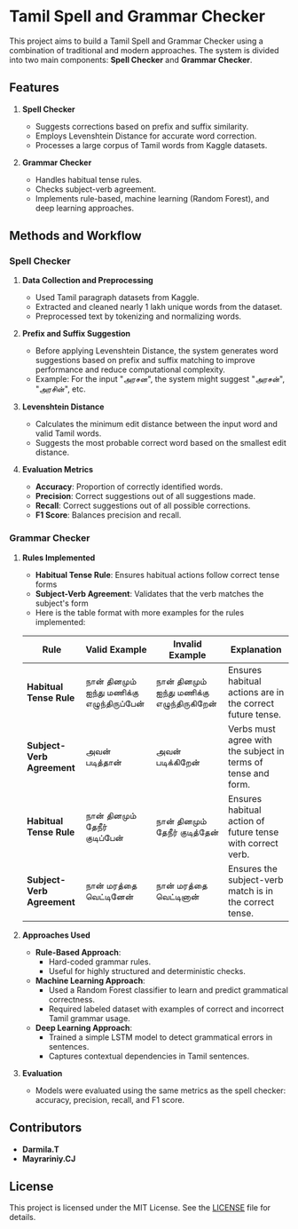 # Tamil Spell and Grammar Checker

This project aims to build a Tamil Spell and Grammar Checker using a combination of traditional and modern approaches. The system is divided into two main components: **Spell Checker** and **Grammar Checker**.

## Features

1. **Spell Checker**

   - Suggests corrections based on prefix and suffix similarity.
   - Employs Levenshtein Distance for accurate word correction.
   - Processes a large corpus of Tamil words from Kaggle datasets.

2. **Grammar Checker**
   - Handles habitual tense rules.
   - Checks subject-verb agreement.
   - Implements rule-based, machine learning (Random Forest), and deep learning approaches.

## Methods and Workflow

### Spell Checker

1. **Data Collection and Preprocessing**

   - Used Tamil paragraph datasets from Kaggle.
   - Extracted and cleaned nearly 1 lakh unique words from the dataset.
   - Preprocessed text by tokenizing and normalizing words.

2. **Prefix and Suffix Suggestion**

   - Before applying Levenshtein Distance, the system generates word suggestions based on prefix and suffix matching to improve performance and reduce computational complexity.
   - Example: For the input "அரசன", the system might suggest "அரசன்", "அரசின்", etc.

3. **Levenshtein Distance**

   - Calculates the minimum edit distance between the input word and valid Tamil words.
   - Suggests the most probable correct word based on the smallest edit distance.

4. **Evaluation Metrics**
   - **Accuracy**: Proportion of correctly identified words.
   - **Precision**: Correct suggestions out of all suggestions made.
   - **Recall**: Correct suggestions out of all possible corrections.
   - **F1 Score**: Balances precision and recall.

### Grammar Checker

1. **Rules Implemented**
   - **Habitual Tense Rule**: Ensures habitual actions follow correct tense forms
   - **Subject-Verb Agreement**: Validates that the verb matches the subject's form
   - Here is the table format with more examples for the rules implemented:

   | **Rule**                   | **Valid Example**                          | **Invalid Example**                        | **Explanation**                                               |
   | -------------------------- | ------------------------------------------ | ------------------------------------------ | ------------------------------------------------------------- |
   | **Habitual Tense Rule**    | நான் தினமும் ஐந்து மணிக்கு எழுந்திருப்பேன் | நான் தினமும் ஐந்து மணிக்கு எழுந்திருகிறேன் | Ensures habitual actions are in the correct future tense.     |
   | **Subject-Verb Agreement** | அவன் படித்தான்                             | அவன் படிக்கிறேன்                           | Verbs must agree with the subject in terms of tense and form. |
   | **Habitual Tense Rule**    | நான் தினமும் தேநீர் குடிப்பேன்             | நான் தினமும் தேநீர் குடித்தேன்             | Ensures habitual action of future tense with correct verb.    |
   | **Subject-Verb Agreement** | நான் மரத்தை வெட்டினேன்                     | நான் மரத்தை வெட்டினான்                     | Ensures the subject-verb match is in the correct tense.       |

2. **Approaches Used**

   - **Rule-Based Approach**:
     - Hard-coded grammar rules.
     - Useful for highly structured and deterministic checks.
   - **Machine Learning Approach**:
     - Used a Random Forest classifier to learn and predict grammatical correctness.
     - Required labeled dataset with examples of correct and incorrect Tamil grammar usage.
   - **Deep Learning Approach**:
     - Trained a simple LSTM model to detect grammatical errors in sentences.
     - Captures contextual dependencies in Tamil sentences.

3. **Evaluation**
   - Models were evaluated using the same metrics as the spell checker: accuracy, precision, recall, and F1 score.


## Contributors

- **Darmila.T**
- **Mayrariniy.CJ**

## License

This project is licensed under the MIT License. See the [LICENSE](LICENSE) file for details.
